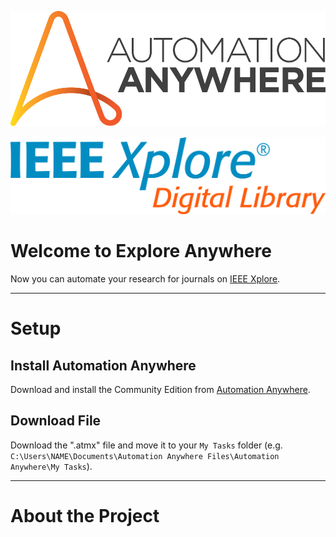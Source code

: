 ![Automation Anywhere](automation-anywhere-logo-corporate-two-line-lg.png)

![IEEEXplore](IEEE-XploreDigitalLibrary.jpg)

# Welcome to Explore Anywhere

Now you can automate your research for journals on [IEEE Xplore](http://ieeexplore.ieee.org/).

---

# Setup

## Install Automation Anywhere

Download and install the Community Edition from [Automation Anywhere](https://www.automationanywhere.com/de/lp/rpa-editions-comparison).

## Download File

Download the ".atmx" file and move it to your `My Tasks` folder (e.g. `C:\Users\NAME\Documents\Automation Anywhere Files\Automation Anywhere\My Tasks`).

---

# About the Project
